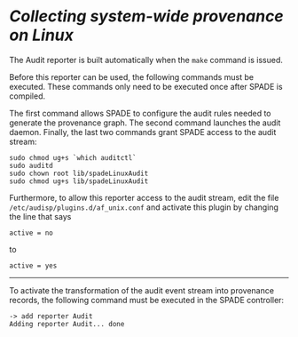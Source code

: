 # _Collecting system-wide provenance on Linux_ #

The Audit reporter is built automatically when the `make` command is issued.

Before this reporter can be used, the following commands must be executed. These commands only need to be executed once after SPADE is compiled.

The first command allows SPADE to configure the audit rules needed to generate the provenance graph. The second command launches the audit daemon. Finally, the last two commands grant SPADE access to the audit stream:

```
sudo chmod ug+s `which auditctl`
sudo auditd
sudo chown root lib/spadeLinuxAudit
sudo chmod ug+s lib/spadeLinuxAudit
```

Furthermore, to allow this reporter access to the audit stream, edit the file `/etc/audisp/plugins.d/af_unix.conf` and activate this plugin by changing the line that says

```
active = no
```

to

```
active = yes
```


---


To activate the transformation of the audit event stream into provenance records, the following command must be executed in the SPADE controller:

```
-> add reporter Audit
Adding reporter Audit... done
```